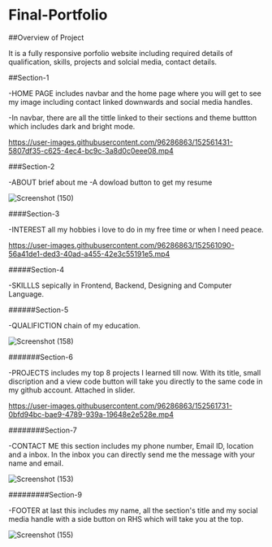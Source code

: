 # Final-Portfolio

##Overview of Project

It is a fully responsive porfolio website including required details of qualification, skills, projects and solcial media, contact details.

##Section-1

-HOME PAGE includes navbar and the home page where you will get to see my image including contact linked downwards and social media handles.

-In navbar, there are all the tittle linked to their sections and theme buttton which includes dark and bright mode.

https://user-images.githubusercontent.com/96286863/152561431-5807df35-c625-4ec4-bc9c-3a8d0c0eee08.mp4

###Section-2

-ABOUT brief about me
-A dowload button to get my resume 

![Screenshot (150)](https://user-images.githubusercontent.com/96286863/152427483-2de564a5-55be-40cb-b4ff-0aa9c9fe9787.png)

####Section-3

-INTEREST all my hobbies i love to do in my free time or when I need peace.

https://user-images.githubusercontent.com/96286863/152561090-56a41de1-ded3-40ad-a455-42e3c55191e5.mp4

#####Section-4

-SKILLLS sepically in Frontend, Backend, Designing and Computer Language.

######Section-5

-QUALIFICTION chain of my education.

![Screenshot (158)](https://user-images.githubusercontent.com/96286863/152428179-61c328e4-1237-4127-8586-50de5d3ff1b6.png)

#######Section-6

-PROJECTS includes my top 8 projects I learned till now. 
With its title, small discription and a view code button will take you directly to the same code in my github account.
Attached in slider.

https://user-images.githubusercontent.com/96286863/152561731-0bfd94bc-bae9-4789-939a-19648e2e528e.mp4

########Section-7

-CONTACT ME this section includes my phone number, Email ID, location and a inbox.
In the inbox you can directly send me the message with your name and email.

![Screenshot (153)](https://user-images.githubusercontent.com/96286863/152427383-c9185166-b865-4860-92c6-dbaa118613a1.png)


#########Section-9

-FOOTER at last this includes my name, all the section's title and my social media handle with a side button on RHS which will take you at the top.

![Screenshot (155)](https://user-images.githubusercontent.com/96286863/152427467-0ccbd7de-f6f4-470c-8714-414ec2067766.png)


